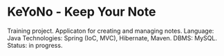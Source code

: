 # KeYoNo - Keep Your Note

Training project.
Applicaton for creating and managing notes.
Language: Java
Technologies: Spring (IoC, MVC), Hibernate, Maven.
DBMS: MySQL.
Status: in progress.
